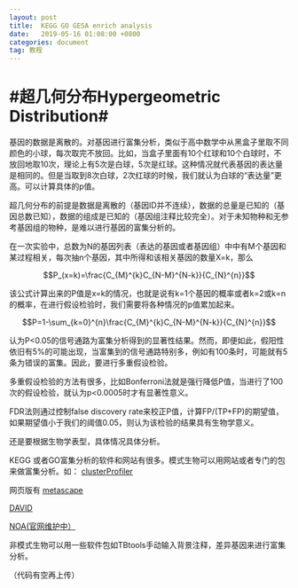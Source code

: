 ```yaml
---
layout: post
title:  KEGG GO GESA enrich analysis
date:   2019-05-16 01:08:00 +0800
categories: document
tag: 教程
---
```




#超几何分布Hypergeometric Distribution#
====================================
基因的数据是离散的。对基因进行富集分析，类似于高中数学中从黑盒子里取不同颜色的小球，每次取完不放回。比如，当盒子里面有10个红球和10个白球时，不放回地取10次，理论上有5次是白球，5次是红球。这种情况就代表基因的表达量是相同的。但是当取到8次白球，2次红球的时候，我们就认为白球的“表达量”更高。可以计算具体的p值。

超几何分布的前提是数据是离散的（基因ID并不连续），数据的总量是已知的（基因总数已知），数据的组成是已知的（基因组注释比较完全）。对于未知物种和无参考基因组的物种，是难以进行基因的富集分析的。

在一次实验中，总数为N的基因列表（表达的基因或者基因组）中中有M个基因和某过程相关，每次抽n个基因，其中所得和该相关基因的数量X=k，那么

$$P_(x=k)=\frac{C_{M}^{k}C_{N-M}^{N-k}}{C_{N}^{n}}$$

该公式计算出来的P值是x=k的情况，也就是说有k=1个基因的概率或者k=2或k=n的概率，在进行假设检验时，我们需要将各种情况的p值累加起来。

$$P=1-\sum_{k=0}^{n}\frac{C_{M}^{k}C_{N-M}^{N-k}}{C_{N}^{n}}$$

认为P<0.05的信号通路为富集分析得到的显著性结果。然而，即便如此，假阳性依旧有5%的可能出现，当富集到的信号通路特别多，例如有100条时，可能就有5条为错误的富集。因此，要进行多重假设检验。

多重假设检验的方法有很多，比如Bonferroni法就是强行降低P值，当进行了100次的假设检验，就认为p<0.0005时才有显著性意义。

FDR法则通过控制false discovery rate来校正P值，计算FP/(TP+FP)的期望值，如果期望值小于我们的阈值0.05，则认为该检验的结果具有生物学意义。

还是要根据生物学表型，具体情况具体分析。

KEGG 或者GO富集分析的软件和网站有很多。模式生物可以用网站或者专门的包来做富集分析。如：
[clusterProfiler](http://www.bioconductor.org/packages/release/bioc/html/clusterProfiler.html)

网页版有
[metascape](http://metascape.org/gp/index.html)

[DAVID](https://david.ncifcrf.gov)

[NOA(官网维护中）](http://europepmc.org/articles/pmc3141273)

非模式生物可以用一些软件包如TBtools手动输入背景注释，差异基因来进行富集分析。

（代码有空再上传）
